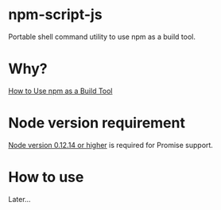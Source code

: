 # npm-script-js

Portable shell command utility to use npm as a build tool.

# Why?

[How to Use npm as a Build Tool](http://blog.keithcirkel.co.uk/how-to-use-npm-as-a-build-tool/)

# Node version requirement

[Node version 0.12.14 or higher](http://node.green/#Promise) is required for Promise support.

# How to use

Later...
